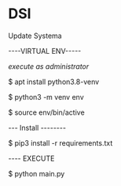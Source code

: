 # DSI
Update Systema


----VIRTUAL ENV-----

*execute as administrator*

$ apt install python3.8-venv

$ python3 -m venv env

$ source env/bin/active

--- Install --------

$ pip3 install -r requirements.txt

---- EXECUTE

$ python main.py 

